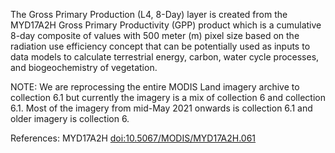 The Gross Primary Production (L4, 8-Day) layer is created from the MYD17A2H Gross Primary Productivity (GPP) product which is a cumulative 8-day composite of values with 500 meter (m) pixel size based on the radiation use efficiency concept that can be potentially used as inputs to data models to calculate terrestrial energy, carbon, water cycle processes, and biogeochemistry of vegetation.

NOTE: We are reprocessing the entire MODIS Land imagery archive to collection 6.1 but currently the imagery is a mix of collection 6 and collection 6.1. Most of the imagery from mid-May 2021 onwards is collection 6.1 and older imagery is collection 6.

References: MYD17A2H [doi:10.5067/MODIS/MYD17A2H.061](https://doi.org/10.5067/MODIS/MYD17A2H.061)
